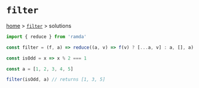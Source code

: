 # `filter`

[home](../README.md) &gt; [`filter`](./README.md) &gt; solutions

```js
import { reduce } from 'ramda'

const filter = (f, a) => reduce((a, v) => f(v) ? [...a, v] : a, [], a)

const isOdd = x => x % 2 === 1

const a = [1, 2, 3, 4, 5]

filter(isOdd, a) // returns [1, 3, 5]
```
